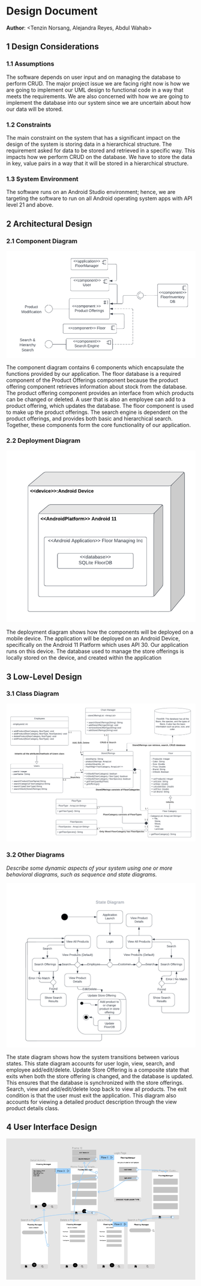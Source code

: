 # Design Document

**Author**: \<Tenzin Norsang, Alejandra Reyes, Abdul Wahab\>


## 1 Design Considerations

### 1.1 Assumptions

The software depends on user input and on managing the database to perform CRUD. The major project issue we are facing right now is how we are going to implement our UML design to functional code in a way that meets the requirements. We are also concerned with how we are going to implement the database into our system since we are uncertain about how our data will be stored.

### 1.2 Constraints

The main constraint on the system that has a significant impact on the design of the system is storing data in a hierarchical structure. The requirement asked for data to be stored and retrieved in a specific way. This impacts how we perform CRUD on the database. We have to store the data in key, value pairs in a way that it will be stored in a hierarchical structure. 

### 1.3 System Environment

The software runs on an Android Studio environment; hence, we are targeting the software to run on all Android operating system apps with API level 21 and above. 

## 2 Architectural Design

### 2.1 Component Diagram

![](images/component-diagram.png)



The component diagram contains 6 components which encapsulate the functions provided by our application. The floor database is a required component of the Product Offerings component because the product offering component retrieves information about stock from the database. The product offering component provides an interface from which products can be changed or deleted. A user that is also an employee can add to a product offering, which updates the database. The floor component is used to make up the product offerings. The search engine is dependent on the product offerings, and provides both basic and hierarchical search. Together, these components form the core functionality of our application.

### 2.2 Deployment Diagram

![](images/deployment-diagram.png)

The deployment diagram shows how the components will be deployed on a mobile device. The application will be deployed on an Android Device, specifically on the Android 11 Platform which uses API 30. Our application runs on this device. The database used to manage the store offerings is locally stored on the device, and created within the application

## 3 Low-Level Design

### 3.1 Class Diagram

![](images/design-team.png)

### 3.2 Other Diagrams

*Describe some dynamic aspects of your system using one or more behavioral diagrams, such as sequence and state diagrams.*

![](images/state-diagram.png)

The state diagram shows how the system transitions between various states. This state diagram accounts for user login, view, search, and employee add/edit/delete. Update Store Offering is a composite state that exits when both the store offering is changed, and the database is updated. This ensures that the database is synchronized with the store offerings. Search, view and add/edit/delete loop back to view all products. The exit condition is that the user must exit the application. This diagram also accounts for viewing a detailed product description through the view product details class.

## 4 User Interface Design

![](images/gui-mock.png)





